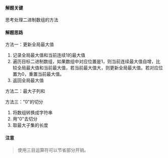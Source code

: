 #### 解题关键

思考处理二进制数组的方法

#### 解题思路

方法一：更新全局最大值

1. 记录全局最大值和当前连续1的最大值
2. 遍历目标二进制数组，如果数组中对应位置是1，则当前连续最大值自增，比较全局最大值和当前最大值，若当前最大值大，则更新全局最大值。若对应位置为0，重置当前最大值。
3. 返回全局最大值

方法二：最大子列和

方法三："0"的切分

1. 将数组转换成字符串
2. 用"0"去切分
3. 取最大子集的长度

#### 注意

> 使用三目运算符可以节省部分开销。

